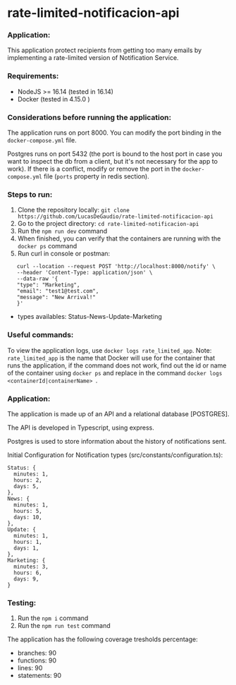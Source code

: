 # **rate-limited-notificacion-api**

### **Application:**

This application protect recipients from getting too many emails by implementing a rate-limited version of Notification Service.

### **Requirements:**

- NodeJS >= 16.14 (tested in 16.14)
- Docker (tested in 4.15.0 )

### **Considerations before running the application:**

The application runs on port 8000. You can modify the port binding in the `docker-compose.yml` file.

Postgres runs on port 5432 (the port is bound to the host port in case you want to inspect the db from a client, but it's not necessary for the app to work). If there is a conflict, modify or remove the port in the `docker-compose.yml` file (`ports` property in redis section).

### **Steps to run:**

1. Clone the repository locally: `git clone https://github.com/LucasDeGaudio/rate-limited-notificacion-api`
2. Go to the project directory: `cd rate-limited-notificacion-api`
3. Run the `npm run dev` command
4. When finished, you can verify that the containers are running with the `docker ps` command
5. Run curl in console or postman:

```
   curl --location --request POST 'http://localhost:8000/notify' \
   --header 'Content-Type: application/json' \
   --data-raw '{
   "type": "Marketing",
   "email": "test1@test.com",
   "message": "New Arrival!"
   }'
```

- types availables: Status-News-Update-Marketing

### Useful commands:

To view the application logs, use `docker logs rate_limited_app`. Note: `rate_limited_app` is the name that Docker will use for the container that runs the application, if the command does not work, find out the id or name of the container using `docker ps` and replace in the command `docker logs <containerId|containerName> `.

### Application:

The application is made up of an API and a relational database [POSTGRES].

The API is developed in Typescript, using express.

Postgres is used to store information about the history of notifications sent.

Initial Configuration for Notification types (src/constants/configuration.ts):

```
Status: {
  minutes: 1,
  hours: 2,
  days: 5,
},
News: {
  minutes: 1,
  hours: 5,
  days: 10,
},
Update: {
  minutes: 1,
  hours: 1,
  days: 1,
},
Marketing: {
  minutes: 3,
  hours: 6,
  days: 9,
}
```

### Testing:

1. Run the `npm i` command
2. Run the `npm run test` command

The application has the following coverage tresholds percentage:

- branches: 90
- functions: 90
- lines: 90
- statements: 90
